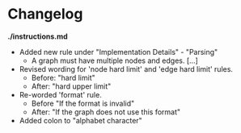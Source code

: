 # Changelog

**./instructions.md**
* Added new rule under "Implementation Details" - "Parsing"
	* A graph must have multiple nodes and edges. [...]
* Revised wording for 'node hard limit' and 'edge hard limit' rules.
	* Before: "hard limit"
	* After: "hard upper limit"
* Re-worded 'format' rule.
	* Before "If the format is invalid"
	* After: "If the graph does not use this format"
* Added colon to "alphabet character"